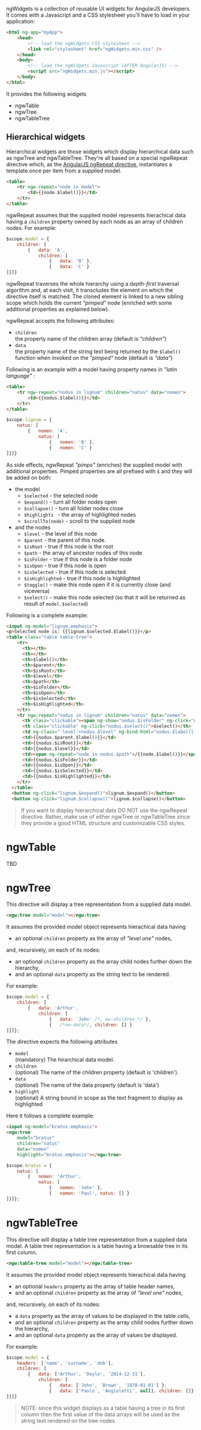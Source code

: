 ngWidgets is a collection of reusable UI widgets for AngularJS developers. It comes with a Javascript and a CSS stylesheet you'll have to load in your application:


```html
<html ng-app="myApp">
    <head>
        <!-- load the ngWidgets CSS stylesheet -->
        <link rel="stylesheet" href="ngWidgets.min.css" />
    </head>
    <body>
        <!-- load the ngWidgets Javascript (AFTER AngularJS) -->
        <script src="ngWidgets.min.js"></script>
    </body>
</html>
```

It provides the following widgets

* ngwTable
* ngwTree
* ngwTableTree


## Hierarchical widgets
Hierarchical widgets are those widgets which display hierarchical data such as ngwTree and ngwTableTree. They're all based on a special ngwRepeat directive which, as the [AngularJS ngRepeat directive](https://docs.angularjs.org/api/ng/directive/ngRepeat), instantiates a template once per item from a supplied model.

```html
<table>
    <tr ngw-repeat="node in model">
        <td>{{node.$label()}}</td>
    </tr>
</table>
```

ngwRepeat assumes that the supplied model represents hierachical data having a ``children`` property owned by each node as an array of children nodes. For example:

```javascript
$scope.model = {
    children: [
        {   data: 'A',
            children: [
                {   data: 'B' },
                {   data: 'C' }
]}]}
```

ngwRepeat traverses the whole hierarchy using a _depth-first_ traversal algorithm and, at each visit, it transcludes the element on which the directive itself is matched. The cloned element is linked to a new sibling scope which holds the current _"pimped"_ node (enriched with some additional properties as explained below).


ngwRepeat accepts the following attributes:

* ``children``  
  the property name of the children array (default is _"children"_)
* ``data``  
  the property name of the string text being returned by the ``$label()`` function when invoked on the _"pimped"_ node (default is _"data"_)
  

Following is an example with a model having property names in _"latin language"_ :

```html
<table>
    <tr ngw-repeat="nodus in lignum" children="natus" data="nomen">
        <td>{{nodus.$label()}}</td>
    </tr>
</table>
```

```javascript
$scope.lignum = {
    natus: [
        {   nomen: 'A',
            natus: [
                {   nomen: 'B' },
                {   nomen: 'C' }
]}]}
```


As side effects, ngwRepeat _"pimps"_ (enriches) the supplied model with additional properties. Pimped properties are all prefixed with ``$`` and they will be added on both:

* the model
  * ``$selected`` - the selected node
  * ``$expand()`` - turn all folder nodes open
  * ``$collapse()`` - turn all folder nodes close
  * ``$highlights `` - the array of highlighted nodes
  * ``$scrollTo(node)`` - scroll to the supplied node
* and the nodes
  * ``$level`` - the level of this node
  * ``$parent`` - the parent of this node.
  * ``$isRoot`` - true if this node is the root
  * ``$path`` - the array of ancestor nodes of this node
  * ``$isFolder`` - true if this node is a folder node
  * ``$isOpen`` -  true if this node is open
  * ``$isSelected`` - true if this node is selected
  * ``$isHighlighted`` - true if this node is highlighted
  * ``$toggle()`` - make this node open if it is currently close (and viceversa)
  * ``$select()`` - make this node selected (so that it will be returned as result of ``model.$selected``)
  

Following is a complete example:

```html
<input ng-model="lignum.emphasis">
<p>Selected node is: {{lignum.$selected.$label()}}</p>
<table class="table table-tree">
    <tr>
      <th></th>
      <th></th>
      <th>$label()</th>
      <th>$parent</th>
      <th>$isRoot</th>
      <th>$level</th>
      <th>$path</th>
      <th>$isFolder</th>
      <th>$isOpen</th>
      <th>$isSelected</th>
      <th>$isHighlighted</th>
    </tr>
    <tr ngw:repeat="nodus in lignum" children="natus" data="nomen">
      <th class="clickable"><span ng-show="nodus.$isFolder" ng-click="nodus.$toggle()">$toggle()</span></th>
      <th class="clickable" ng-click="nodus.$select()">$select()</th>
      <td ng-class="'level'+nodus.$level" ng-bind-html="nodus.$label(lignum.emphasis)"></td>
      <td>{{nodus.$parent.$label()}}</td>
      <td>{{nodus.$isRoot}}</td>
      <td>{{nodus.$level}}</td>
      <td><span ng-repeat="node in nodus.$path">/{{node.$label()}}</span></td>
      <td>{{nodus.$isFolder}}</td>
      <td>{{nodus.$isOpen}}</td>
      <td>{{nodus.$isSelected}}</td>
      <td>{{nodus.$isHighlighted}}</td>
    </tr>
  </table>  
  <button ng-click="lignum.$expand()">lignum.$expand()</button>
  <button ng-click="lignum.$collapse()">lignum.$collapse()</button>

```

> If you want to display hierarchical data DO NOT use the ngwRepeat directive. Rather, make use of either ngwTree or ngwTableTree since they provide a good HTML structure and customizable CSS styles.


# ngwTable
TBD

# ngwTree
This directive will display a tree representation from a supplied data model.

```html
<ngw:tree model="model"></ngw:tree>
```

It assumes the provided model object represents hierachical data having 

* an optional ``children`` property as the array of _"level one"_ nodes,

and, recursively, on each of its nodes:

* an optional ``children`` property as the array child nodes further down the hierarchy,
* and an optional ``data`` property as the string text to be rendered.

 
For example:

```javascript
$scope.model = {
    children: [
        {   data: 'Arthur',
            children: [
                {   data: 'John' /*, no-children */ },
                {   /*no-data*/, children: [] }
]}]};
```

The directive expects the following attributes

* ``model``  
  (mandatory) The hirarchical data model.
* ``children``  
  (optional) The name of the children property (default is 'children').
* ``data``  
  (optional) The name of the data property (default is 'data')
* ``highlight``  
  (optional) A string bound in scope as the text fragment to display as highlighted

Here it follows a complete example:

```html
<input ng-model="bratus.emphasis">
<ngw:tree 
    model="bratus" 
    children="natus"
    data="nomen" 
    highlight="bratus.emphasis"></ngw:tree>
```

```javascript
$scope.bratus = {
    natus: [
        {   nomen: 'Arthur',
            natus: [
                {   nomen: 'John' },
                {   nomen: 'Paul', natus: [] }
]}]};                
```

# ngwTableTree
This directive will display a table tree representation from a supplied data model. A table tree representation is a table having a browsable tree in its first column.

```html
<ngw:table-tree model="model"></ngw:table-tree>
```

It assumes the provided model object represents hierachical data having

* an optional ``headers`` property as the array of table header names,
* and an optional ``children`` property as the array of _"level one"_ nodes,

and, recursively, on each of its nodes:

* a ``data`` property as the array of values to be displayed in the table cells,
* and an optional ``children`` property as the array child nodes further down the hierarchy,
* and an optional ``data`` property as the array of values be displayed.

 
For example:

```javascript
$scope.model = {
    headers: ['name', 'surname', 'dob'],
    children: [
        {   data: ['Arthur', 'Doyle', '2014-12-31'],
            children: [
                {   data: ['John', 'Brown', '1970-01-01'] },
                {   data: ['Paolo', 'Angioletti', null], children: []}
]}]}
```

> NOTE: since this widget displays as a table having a tree in its first column then the first value of the data arrays will be used as the string text rendered on the tree nodes.






